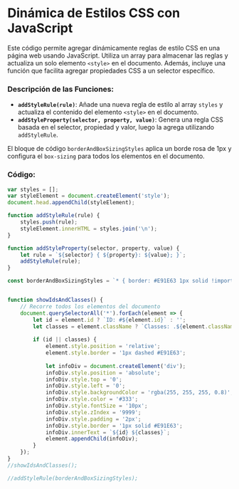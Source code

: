 # Dinámica de Estilos CSS con JavaScript

Este código permite agregar dinámicamente reglas de estilo CSS en una página web usando JavaScript. Utiliza un array para almacenar las reglas y actualiza un solo elemento `<style>` en el documento. Además, incluye una función que facilita agregar propiedades CSS a un selector específico.

### Descripción de las Funciones:

- **`addStyleRule(rule)`**: Añade una nueva regla de estilo al array `styles` y actualiza el contenido del elemento `<style>` en el documento.
- **`addStyleProperty(selector, property, value)`**: Genera una regla CSS basada en el selector, propiedad y valor, luego la agrega utilizando `addStyleRule`.

El bloque de código `borderAndBoxSizingStyles` aplica un borde rosa de 1px y configura el `box-sizing` para todos los elementos en el documento.

### Código:

~~~javascript
var styles = [];
var styleElement = document.createElement('style');
document.head.appendChild(styleElement);

function addStyleRule(rule) {
    styles.push(rule);
    styleElement.innerHTML = styles.join('\n');
}

function addStyleProperty(selector, property, value) {
    let rule = `${selector} { ${property}: ${value}; }`;
    addStyleRule(rule);
}

const borderAndBoxSizingStyles = `* { border: #E91E63 1px solid !important; box-sizing: border-box; }`;


function showIdsAndClasses() {
    // Recorre todos los elementos del documento
    document.querySelectorAll('*').forEach(element => {
        let id = element.id ? `ID: #${element.id}` : '';
        let classes = element.className ? `Classes: .${element.className.replace(/\s+/g, ' .')}` : '';
        
        if (id || classes) {
            element.style.position = 'relative';
            element.style.border = '1px dashed #E91E63';
            
            let infoDiv = document.createElement('div');
            infoDiv.style.position = 'absolute';
            infoDiv.style.top = '0';
            infoDiv.style.left = '0';
            infoDiv.style.backgroundColor = 'rgba(255, 255, 255, 0.8)';
            infoDiv.style.color = '#333';
            infoDiv.style.fontSize = '10px';
            infoDiv.style.zIndex = '9999';
            infoDiv.style.padding = '2px';
            infoDiv.style.border = '1px solid #E91E63';
            infoDiv.innerText = `${id} ${classes}`;
            element.appendChild(infoDiv);
        }
    });
}
//showIdsAndClasses();

//addStyleRule(borderAndBoxSizingStyles);
~~~
